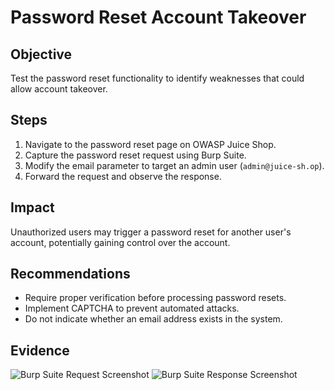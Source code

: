 # Password Reset Account Takeover

## Objective
Test the password reset functionality to identify weaknesses that could allow account takeover.

## Steps
1. Navigate to the password reset page on OWASP Juice Shop.
2. Capture the password reset request using Burp Suite.
3. Modify the email parameter to target an admin user (`admin@juice-sh.op`).
4. Forward the request and observe the response.

## Impact
Unauthorized users may trigger a password reset for another user's account, potentially gaining control over the account.

## Recommendations
- Require proper verification before processing password resets.
- Implement CAPTCHA to prevent automated attacks.
- Do not indicate whether an email address exists in the system.

## Evidence
![Burp Suite Request Screenshot](./burpsuite-reset-request.png)
![Burp Suite Response Screenshot](./burpsuite-reset-response.png)